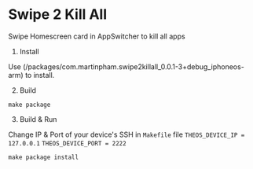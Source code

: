 Swipe 2 Kill All
=====
Swipe Homescreen card in AppSwitcher to kill all apps

1) Install

Use (/packages/com.martinpham.swipe2killall_0.0.1-3+debug_iphoneos-arm) to install.

2) Build

``make package``

3) Build & Run

Change IP & Port of your device's SSH in ``Makefile`` file
``THEOS_DEVICE_IP = 127.0.0.1``
``THEOS_DEVICE_PORT = 2222``

``make package install``